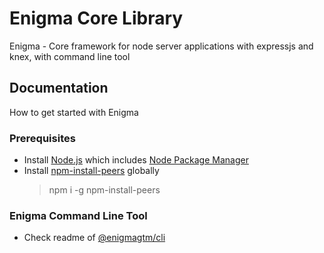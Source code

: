 # Enigma Core Library
Enigma - Core framework for node server applications with expressjs and knex, with command line tool

## Documentation

How to get started with Enigma

### Prerequisites

- Install [Node.js] which includes [Node Package Manager][npm]
- Install [npm-install-peers][peers] globally
    > npm i -g npm-install-peers

### Enigma Command Line Tool

- Check readme of [@enigmagtm/cli][cli]


[Node.js]: https://nodejs.org/
[npm]: https://www.npmjs.com/get-npm
[peers]: https://www.npmjs.com/package/npm-install-peers
[cli]: packages/cli/README.md